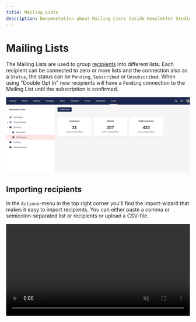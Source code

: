 ```yaml
---
title: Mailing Lists
description: Documentation about Mailing Lists inside Newsletter Studio
---
```

# Mailing Lists
The Mailing Lists are used to group [recipients](../concepts/recipients.md) into different lists. Each recipient can be connected to zero or more lists and the connection also as a `Status`, the status can be `Pending`, `Subscribed` or `Unsubscribed`. When using "Double Opt In" new recipients will have a `Pending` connection to the Mailing List until the subscription is confirmed.

![email-editor--edit](/media/mailing-lists--overview.png)

## Importing recipients
In the `Actions`-menu in the top right corner you'll find the import-wizard that makes it easy to import recipients. You can either paste a comma or semicolon-separated list or recipients or upload a CSV-file.

<video src="/media/import-recipients-paste.mp4" autoplay loop muted playsinline width="100%" />
